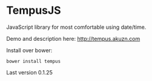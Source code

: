 TempusJS
========

JavaScript library for most comfortable using date/time.

Demo and description here: http://tempus.akuzn.com

Install over bower:

    bower install tempus

Last version 0.1.25
